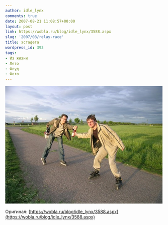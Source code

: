 ```yaml
---
author: idle_lynx
comments: true
date: 2007-08-21 11:08:57+00:00
layout: post
link: https://wobla.ru/blog/idle_lynx/3588.aspx
slug: '2007/08/relay-race'
title: эстафета
wordpress_id: 393
tags:
- Из жизни
- Лето
- Флуд
- Фото
---
```


![Relay race](images/2007/08/e40ff3ab-cd7c-45dc-a0f1-eb850f3130e0.jpg)

Оригинал: [https://wobla.ru/blog/idle_lynx/3588.aspx](https://wobla.ru/blog/idle_lynx/3588.aspx)

